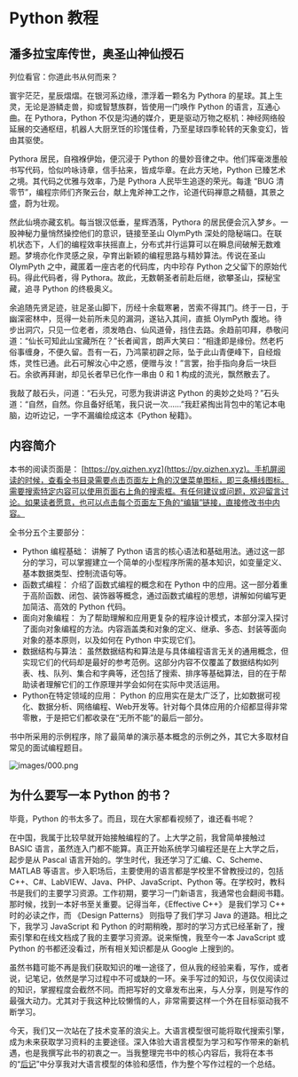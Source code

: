 # Python 教程

## 潘多拉宝库传世，奥圣山神仙授石

列位看官：你道此书从何而来？

寰宇茫茫，星辰熠熠。在银河系边缘，漂浮着一颗名为 Pythora 的星球。其上生灵，无论是游鳞走兽，抑或智慧族群，皆使用一门唤作 Python 的语言，互通心曲。在 Pythora，Python 不仅是沟通的媒介，更是驱动万物之枢机：神经网络般延展的交通枢纽，机器人大厨烹饪的珍馐佳肴，乃至星球四季轮转的天象变幻，皆由其驱使。

Pythora 居民，自襁褓伊始，便沉浸于 Python 的曼妙音律之中。他们挥毫泼墨般书写代码，恰似吟咏诗章，信手拈来，皆成华章。在此方天地，Python 已臻艺术之境。其代码之优雅与效率，乃是 Pythora 人民毕生追逐的荣光。每逢 “BUG 清零节”，编程宗师们齐聚云台，献上鬼斧神工之作，论道代码禅意之精髓，其景之盛，蔚为壮观。

然此仙境亦藏玄机。每当银汉低垂，星辉洒落，Pythora 的居民便会沉入梦乡。一股神秘力量悄然操控他们的意识，链接至圣山 OlymPyth 深处的隐秘端口。在联机状态下，人们的编程效率扶摇直上，分布式并行运算可以在瞬息间破解无数难题。梦境亦化作灵感之泉，孕育出新颖的编程思路与精妙算法。传说在圣山 OlymPyth 之中，藏匿着一座古老的代码库，内中珍存 Python 之父留下的原始代码。得此代码者，得 Pythora。故此，无数朝圣者前赴后继，欲攀圣山，探秘宝藏，追寻 Python 的终极奥义。

余追随先贤足迹，驻足圣山脚下，历经十余载寒暑，苦索不得其门。终于一日，于幽深密林中，觅得一处前所未见的漏洞，遂钻入其间，直抵 OlymPyth 腹地。待步出洞穴，只见一位老者，须发皓白、仙风道骨，挡住去路。余趋前叩拜，恭敬问道：“仙长可知此山宝藏所在？”长者闻言，朗声大笑曰：“相逢即是缘份。然老朽俗事缠身，不便久留。吾有一石，乃鸿蒙初辟之际，坠于此山青便峰下，自经煅炼，灵性已通。此石可解汝心中之惑，便赠与汝！”言罢，抬手指向身后一块巨石。余欲再拜谢，却见长者早已化作一串由 0 和 1 构成的流光，飘然散去了。

我敲了敲石头，问道：“石头兄，可愿为我讲讲这 Python 的奥妙之处吗？”石头道：“自然，自然。你且备好纸笔，我只说一次......”我赶紧掏出背包中的笔记本电脑，边听边记，一字不漏编绘成这本《Python 秘籍》。


## 内容简介

本书的阅读页面是： [https://py.qizhen.xyz](https://py.qizhen.xyz)。手机屏阅读的时候，查看全书目录需要点击页面左上角的汉堡菜单图标，即三条横线图标。需要搜索特定内容可以使用页面右上角的搜索框。有任何建议或问题，欢迎留言讨论。如果读者愿意，也可以点击每个页面左下角的“编辑”链接，直接修改书中内容。

全书分五个主要部分：

* Python 编程基础： 讲解了 Python 语言的核心语法和基础用法。通过这一部分的学习，可以掌握建立一个简单的小型程序所需的基本知识，如变量定义、基本数据类型、控制流语句等。
* 函数式编程： 介绍了函数式编程的概念和在 Python 中的应用。这一部分着重于高阶函数、闭包、装饰器等概念，通过函数式编程的思想，讲解如何编写更加简洁、高效的 Python 代码。
* 面向对象编程： 为了帮助理解和应用更复杂的程序设计模式，本部分深入探讨了面向对象编程的方法。内容涵盖类和对象的定义、继承、多态、封装等面向对象的基本原则，以及如何在 Python 中实现它们。
* 数据结构与算法： 虽然数据结构和算法是与具体编程语言无关的通用概念，但实现它们的代码却是最好的参考范例。这部分内容不仅覆盖了数据结构如列表、栈、队列、集合和字典等，还包括了搜索、排序等基础算法，目的在于帮助读者理解它们的工作原理并学会如何在实际中灵活运用。
* Python在特定领域的应用： Python 的应用实在是太广泛了，比如数据可视化、数据分析、网络编程、Web开发等。针对每个具体应用的介绍都显得非常零散，于是把它们都收录在“无所不能”的最后一部分。

书中所采用的示例程序，除了最简单的演示基本概念的示例之外，其它大多取材自常见的面试编程题目。

![images/000.png](images/000.png)


## 为什么要写一本 Python 的书？

毕竟，Python 的书太多了。而且，现在大家都看视频了，谁还看书呢？

在中国，我属于比较早就开始接触编程的了。上大学之前，我曾简单接触过 BASIC 语言，虽然连入门都不能算。真正开始系统学习编程还是在上大学之后，起步是从 Pascal 语言开始的。学生时代，我还学习了汇编、C、Scheme、MATLAB 等语言。步入职场后，主要使用的语言都是学校里不曾教授过的，包括 C++、C#、LabVIEW、Java、PHP、JavaScript、Python 等。在学校时，教科书是我们的主要学习资源。工作初期，要学习一门新语言，我通常也会翻阅书籍。那时候，找到一本好书至关重要。记得当年，《Effective C++》 是我们学习 C++ 时的必读之作，而 《Design Patterns》 则指导了我们学习 Java 的道路。相比之下，我学习 JavaScript 和 Python 的时期稍晚，那时的学习方式已经革新了，搜索引擎和在线文档成了我的主要学习资源。说来惭愧，我至今一本 JavaScript 或 Python 的书都还没看过，所有相关知识都是从 Google 上搜到的。

虽然书籍可能不再是我们获取知识的唯一途径了，但从我的经验来看，写作，或者说，记笔记，依然是学习过程中不可或缺的一环。亲手写过的知识，与仅仅阅读过的知识，掌握程度会截然不同。而把写好的文章发布出来，与人分享，则是写作的最强大动力。尤其对于我这种比较懒惰的人，非常需要这样一个外在目标驱动我不断学习。

今天，我们又一次站在了技术变革的浪尖上。大语言模型很可能将取代搜索引擎，成为未来获取学习资料的主要途径。深入体验大语言模型为学习和写作带来的新机遇，也是我撰写此书的初衷之一。当我整理完书中的核心内容后，我将在本书的“[后记](epilogue)”中分享我对大语言模型的体验和感悟，作为整个写作过程的一个总结。

